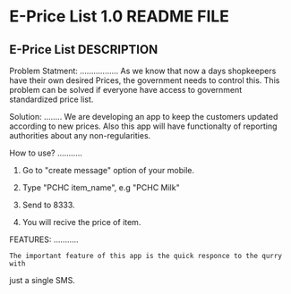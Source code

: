 E-Price List 1.0 README FILE
===============================
E-Price List DESCRIPTION
-----------------------
Problem Statment:
.................
	As we know that now a days shopkeepers have 
their own desired Prices, the government needs to control this.
This problem can be solved if everyone have access 
to government standardized price list.



Solution:
........
	We are developing an app to keep the customers updated 
according to new prices.
Also this app will have functionalty of reporting authorities 
about any non-regularities.

How to use?
...........

1) Go to "create message" option of your mobile.

2) Type "PCHC item_name", e.g "PCHC Milk"

3) Send to 8333.

4) You will recive the price of item.

FEATURES:
...........

	The important feature of this app is the quick responce to the qurry with
just a single SMS. 






